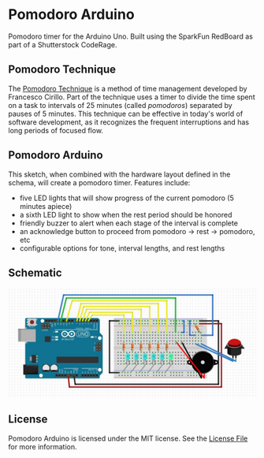 # Pomodoro Arduino
Pomodoro timer for the Arduino Uno. Built using the SparkFun RedBoard as part of a Shutterstock CodeRage.

## Pomodoro Technique
The [Pomodoro Technique](http://pomodorotechnique.com/) is a method of time management developed by Francesco Cirillo. Part of the technique uses a timer to divide the time spent on a task to intervals of 25 minutes (called *pomodoros*) separated by pauses of 5 minutes. This technique can be effective in today's world of software development, as it recognizes the frequent interruptions and has long periods of focused flow.

## Pomodoro Arduino
This sketch, when combined with the hardware layout defined in the schema, will create a pomodoro timer. Features include:
 - five LED lights that will show progress of the current pomodoro (5 minutes apiece)
 - a sixth LED light to show when the rest period should be honored
 - friendly buzzer to alert when each stage of the interval is complete
 - an acknowledge button to proceed from pomodoro -> rest -> pomodoro, etc
 - configurable options for tone, interval lengths, and rest lengths

## Schematic
![schematic](assets/schematic.jpg "schematic")

## License
Pomodoro Arduino is licensed under the MIT license. See the [License File](LICENSE.md) for more information.
